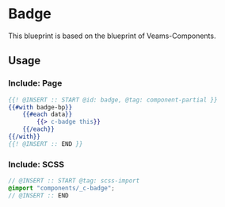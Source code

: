 # Badge

This blueprint is based on the blueprint of Veams-Components.

## Usage

### Include: Page

``` hbs
{{! @INSERT :: START @id: badge, @tag: component-partial }}
{{#with badge-bp}}
	{{#each data}}
		{{> c-badge this}}
	{{/each}}
{{/with}}
{{! @INSERT :: END }}
```

### Include: SCSS

``` scss
// @INSERT :: START @tag: scss-import 
@import "components/_c-badge";
// @INSERT :: END
```
